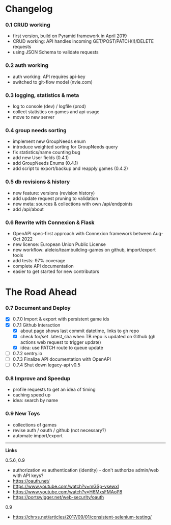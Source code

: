 # Changelog

### 0.1 CRUD working
- first version, build on Pyramid framework in April 2019
- CRUD working: API handles incoming GET/POST/PATCH(!)/DELETE requests
- using JSON Schema to validate requests

### 0.2 auth working
- auth working: API requires api-key
- switched to git-flow model (nvie.com)

### 0.3 logging, statistics & meta
- log to console (dev) / logfile (prod)
- collect statistics on games and api usage
- move to new server

### 0.4 group needs sorting
- implement new GroupNeeds enum
- introduce weighted sorting for GroupNeeds query
- fix statistics/name counting bug
- add new User fields (0.4.1)
- add GroupNeeds Enums (0.4.1)
- add script to export/backup and reapply games (0.4.2)

### 0.5 db revisions & history
- new feature: versions (revision history)
- add update request pruning to validation
- new meta: sources & collections with own /api/endpoints
- add /api/about

### 0.6 Rewrite with Connexion & Flask
- OpenAPI spec-first approach with Connexion framework between Aug-Oct 2022
- new license: European Union Public License
- new workflow: aleleio/teambuilding-games on github, import/export tools
- add tests: 97% coverage
- complete API documentation
- easier to get started for new contributors

# The Road Ahead

### 0.7 Document and Deploy
- [x] 0.7.0 Import & export with persistent game ids
- [x] 0.7.1 Github Interaction
  - [x] about page shows last commit datetime, links to gh repo
  - [x] check for/set .latest_sha when TB repo is updated on Github (gh actions web request to trigger update)
  - [x] idea: use PATCH route to queue update
- [ ] 0.7.2 sentry.io
- [ ] 0.7.3 Finalize API documentation with OpenAPI 
- [ ] 0.7.4 Shut down legacy-api v0.5

### 0.8 Improve and Speedup
- profile requests to get an idea of timing
- caching speed up
- idea: search by name
  
### 0.9 New Toys
- collections of games
- revise auth / oauth / github (not necessary?)
- automate import/export



---
**Links**

0.5.6, 0.9
- authorization vs authentication (identity) - don't authorize admin/web with API keys?
- https://oauth.net/
- https://www.youtube.com/watch?v=mGSp-vsewxI
- https://www.youtube.com/watch?v=H6MxsFMAoP8
- https://portswigger.net/web-security/oauth

0.9
- https://chrxs.net/articles/2017/09/01/consistent-selenium-testing/
